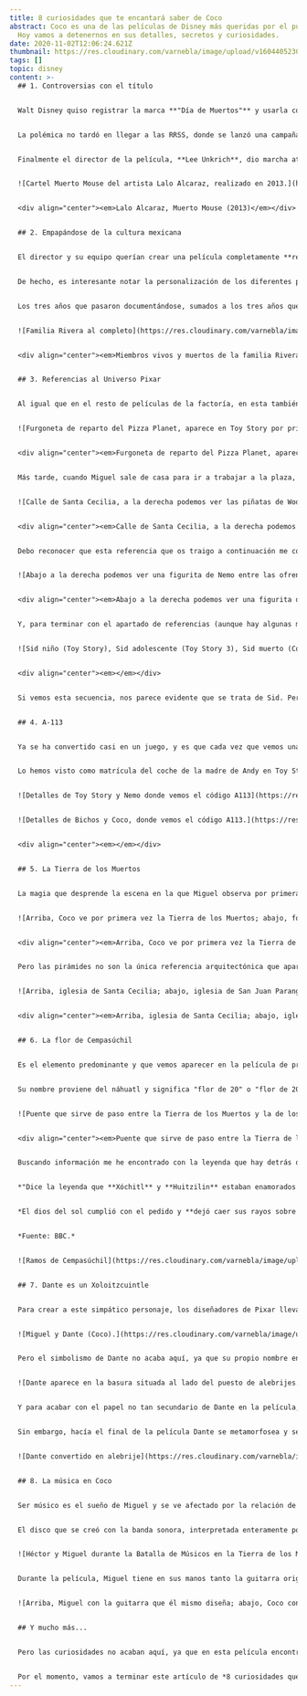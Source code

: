 ```yaml
---
title: 8 curiosidades que te encantará saber de Coco
abstract: Coco es una de las películas de Disney más queridas por el público.
  Hoy vamos a detenernos en sus detalles, secretos y curiosidades.
date: 2020-11-02T12:06:24.621Z
thumbnail: https://res.cloudinary.com/varnebla/image/upload/v1604405230/22coco1-videoSixteenByNineJumbo1600_dzpjsc.jpg
tags: []
topic: disney
content: >-
  ## 1. Controversias con el título


  Walt Disney quiso registrar la marca **"Día de Muertos"** y usarla como título para su nueva película. No obstante, las voces en contra no tardaron en surgir y hubo todo un movimiento para impedir que Disney se apropiara de una tradición y la convirtiera en marca.


  La polémica no tardó en llegar a las RRSS, donde se lanzó una campaña en contra en [change.org](http://change.org) por parte de muchos mexicanos, que consiguió reunir más de 21.000 firmas. Otra acción que mostraba claramente el descontento fue la que llevó a cabo el caricaturista mexicano-estadounidense **Lalo Alcaraz**, quien convirtió al ratón Mickey Mouse en un Muerto Mouse que pretendía destruir la tradición del pueblo mexicano.


  Finalmente el director de la película, **Lee Unkrich**, dio marcha atrás y se decidió titular al film "Coco" en todo el mundo excepto en Brasil, donde fue lanzado como "Viva", ya que la palabra "cocô" quiere decir "caca".


  ![Cartel Muerto Mouse del artista Lalo Alcaraz, realizado en 2013.](https://res.cloudinary.com/varnebla/image/upload/v1604405411/muerto_mouse_clqdjg.jpg "Lalo Alcaraz, Muerto Mouse (2013)")


  <div align="center"><em>Lalo Alcaraz, Muerto Mouse (2013)</em></div>


  ## 2. Empapándose de la cultura mexicana


  El director y su equipo querían crear una película completamente **respetuosa y que hablara fielmente de la tradición mexicana del Día de Muertos**. Para ello, hicieron viajes al país durante más de tres años. Visitaron ciudades, plazas, cementerios, iglesias e incluso se hospedaron con algunos habitantes para conocer más sobre sus tradiciones, maneras de vestir y de comportarse.


  De hecho, es interesante notar la personalización de los diferentes personajes con los que Miguel se cruza tanto en la Tierra de los Vivos como en la Tierra de los Muertos. Los rasgos y fisionomía están inspirados en personas reales que el equipo se encontraba en las diferentes ciudades y se **crearon más de 500 vestidos** para darle más autenticidad a la historia.


  Los tres años que pasaron documentándose, sumados a los tres años que tardaron en hacer la película, convierten a Coco en el **film Disney que más tiempo ha tardado en producirse.**


  ![Familia Rivera al completo](https://res.cloudinary.com/varnebla/image/upload/v1604406021/familia_coco_wiziby.jpg "Miembros vivos y muertos de la familia Rivera")


  <div align="center"><em>Miembros vivos y muertos de la familia Rivera</em></div>


  ## 3. Referencias al Universo Pixar


  Al igual que en el resto de películas de la factoría, en esta también aparecen **referencias a películas Pixar anteriores.** La primera aparece durante los primeros diez minutos, en la secuencia en la que Abuelita rechaza cualquier tipo de música y Miguel se asoma a la ventana. En ese momento pasa una furgoneta con la música a todo volumen: no es otra que la mítica **furgoneta de reparto** del Pizza Planet (Toy Story).


  ![Furgoneta de reparto del Pizza Planet, aparece en Toy Story por primera vez.](https://res.cloudinary.com/varnebla/image/upload/v1604406021/Pizza_planet_1_mkbaw7.png "Furgoneta de reparto del Pizza Planet, aparece en Toy Story por primera vez.")


  <div align="center"><em>Furgoneta de reparto del Pizza Planet, aparece en Toy Story por primera vez.</em></div>


  Más tarde, cuando Miguel sale de casa para ir a trabajar a la plaza, pasa por una serie de calles adornadas para la festividad. Al tomar una curva, vemos a la derecha un puesto de recuerdos y piñatas y nos llaman la atención tres de ellas, ya que son **Woddy, Buzz Lightyear y Mike Wazowski.**


  ![Calle de Santa Cecilia, a la derecha podemos ver las piñatas de Woddy y Buzz (Toy Story) y Mike Wazowsky (Monsters S. A.)](https://res.cloudinary.com/varnebla/image/upload/v1604409479/Fotos_BLOG_g8szwh.jpg "Calle de Santa Cecilia, a la derecha podemos ver las piñatas de Woddy y Buzz (Toy Story) y Mike Wazowsky (Monsters S. A.)")


  <div align="center"><em>Calle de Santa Cecilia, a la derecha podemos ver las piñatas de Woddy y Buzz (Toy Story) y Mike Wazowsky (Monsters S. A.)</em></div>


  Debo reconocer que esta referencia que os traigo a continuación me costó varios visionados, puesto que está muy camuflada y es casi imperceptible. Cuando Abuelita está colocando bien las fotos del altar, a la derecha y escondido entre las flores, encontramos una pequeña figurita de Nemo. Realmente hay que fijarse muchísimo para verlo pero una vez te das cuenta no puedes dejar de hacerlo.


  ![Abajo a la derecha podemos ver una figurita de Nemo entre las ofrendas del altar del Día de Muertos.](https://res.cloudinary.com/varnebla/image/upload/c_scale,w_639/v1604409267/Fotos_BLOG_9_mdjzcw.jpg "Abajo a la derecha podemos ver una figurita de Nemo")


  <div align="center"><em>Abajo a la derecha podemos ver una figurita de Nemo</em></div>


  Y, para terminar con el apartado de referencias (aunque hay algunas más), os traigo una que ha generado bastante debate: durante la Batalla de Músicos en la Tierra de los Muertos, **aparece un participante que puede resultarnos muy familiar**, concretamente por el look que lleva. Esa camiseta negra con una calavera blanca en el centro la hemos visto antes. ¿Cómo olvidar al maltratador de juguetes y vecino de Andy, Sid? El diabólico niño llevaba esta camiseta en su primera aparición y volvimos a verlo años más tarde ya más crecidito, concretamente en Toy Story 3, trabajando como barrendero. ¿Cómo le fue la vida a Sid? No lo sabemos, pero parece que no muy bien ya que acabó muerto a una edad aparentemente joven.


  ![Sid niño (Toy Story), Sid adolescente (Toy Story 3), Sid muerto (Coco)](https://res.cloudinary.com/varnebla/image/upload/v1604406023/tvn-sidcoco_lauttp.jpg "Sid niño (Toy Story), Sid adolescente (Toy Story 3), Sid muerto (Coco)")


  <div align="center"><em></em></div>


  Si vemos esta secuencia, nos parece evidente que se trata de Sid. Pero, en el párrafo anterior, os hablaba de un debate en relación a esta figura. ¿Y cuál es el debate? Pues que algunos piensan que no se trataría de Sid sino de la versión muerta del cantante **Skrillex** y su inconfundible peinado.


  ## 4. A-113


  Ya se ha convertido casi en un juego, y es que cada vez que vemos una película de Pixar estamos atentos para captar el momento en el que el código **"A113" aparecerá ante nuestros ojos.** A-113 es el nombre del aula de diseño gráfico en la que estudiaron algunos de los diseñadores y animadores de Walt Disney y Pixar. A modo de broma interna, lo incorporan en la mayoría de sus películas.


  Lo hemos visto como matrícula del coche de la madre de Andy en Toy Story, en la referencia de la cámara del submarinista en Nemo y en una caja a la entrada de la ciudad en Bichos. ¡Lo hemos visto hasta en su versión en números romanos! Concretamente, en la casa de la bruja que Mérida visita en medio del bosque. En el caso de Coco, aparece en la “Oficina de querellas familiares” y es en la sala en la que el funcionario informa a la familia del hechizo del que son protagonistas.


  ![Detalles de Toy Story y Nemo donde vemos el código A113](https://res.cloudinary.com/varnebla/image/upload/v1604406023/Turquesa_Blanco_Collage_Mujer_Verano_Gu%C3%ADa_de_Estilo_ck2hcz.jpg)


  ![Detalles de Bichos y Coco, donde vemos el código A113.](https://res.cloudinary.com/varnebla/image/upload/v1604406022/Turquesa_Blanco_Collage_Mujer_Verano_Gu%C3%ADa_de_Estilo_1_wivuqr.jpg "Detalles de películas Pixar donde vemos el código A113.")


  <div align="center"><em></em></div>


  ## 5. La Tierra de los Muertos


  La magia que desprende la escena en la que Miguel observa por primera vez la Tierra de los Muertos es indudable. Y, al igual que a él, a los espectadores nos asombra y maravilla la forma en la que se organiza este curioso mundo. Se trata de un gran entramado de construcciones, unas encimas de las otras, que **van evolucionando en función de las épocas y los estilos arquitectónicos.** Si nos fijamos bien, el acceso/salida de la Tierra de los Muertos está situado sobre una arquitectura que nos recuerda a las ciudades prehispánicas de México, como Teotihuacán y, a partir de aquí, vamos ascendiendo en altura y adoptando un estilo arquitectónico más actual.


  ![Arriba, Coco ve por primera vez la Tierra de los Muertos; abajo, fotografía de las pirámides de Teotihuacán](https://res.cloudinary.com/varnebla/image/upload/v1604406023/Turquesa_Blanco_Collage_Mujer_Verano_Gu%C3%ADa_de_Estilo_2_jzz6nc.jpg "Arriba, Coco ve por primera vez la Tierra de los Muertos; abajo, fotografía de las pirámides de Teotihuacán")


  <div align="center"><em>Arriba, Coco ve por primera vez la Tierra de los Muertos; abajo, fotografía de las pirámides de Teotihuacán</em></div>


  Pero las pirámides no son la única referencia arquitectónica que aparece en la película: la iglesia de Santa Cecilia es una réplica de la iglesia de **San Juan Paricutín (Michoacán)** y la plaza del pueblo está inspirada en la **Plaza del Ropero (Guanajuto)** donde encontramos una estatua de Jorge Negrete muy similar a la de De la Cruz. Obviamente, partimos de la base que para la ciudad de Santa Cecilia se inspiran en barrios y casas reales.


  ![Arriba, iglesia de Santa Cecilia; abajo, iglesia de San Juan Parangaricutiro](https://res.cloudinary.com/varnebla/image/upload/v1604406022/Santa_cecilia_canva_rzi23z.jpg "Arriba, iglesia de Santa Cecilia; abajo, iglesia de San Juan Parangaricutiro")


  <div align="center"><em>Arriba, iglesia de Santa Cecilia; abajo, iglesia de San Juan Parangaricutiro</em></div>


  ## 6. La flor de Cempasúchil


  Es el elemento predominante y que vemos aparecer en la película de principio a fin. Esta flor naranja está **documentada en México desde la época prehispánica** y se usa para adornar calles, altares y cementerios los días 1 y 2 de noviembre. Aunque no es la única flor que aparece en los altares, sí que es la que predomina.


  Su nombre proviene del náhuatl y significa "flor de 20" o "flor de 20 pétalos". Simbólicamente, se dice que **su color naranja proviene del sol** y que guarda dentro también su calor. Este hecho, unido al aroma que desprende, la convierte en **la guía de los muertos de regreso a la Tierra de los Vivos** y evita que se pierdan en la vuelta a sus hogares. Como curiosidad, en la película es la única flor con vida en la Tierra de los Muertos, donde la vemos literalmente como "puente" entre ambos mundos.


  ![Puente que sirve de paso entre la Tierra de los Muertos y la de los Vivos.](https://res.cloudinary.com/varnebla/image/upload/v1604406020/5_ubfgux.jpg "Puente que sirve de paso entre la Tierra de los Muertos y la de los Vivos.")


  <div align="center"><em>Puente que sirve de paso entre la Tierra de los Muertos y la de los Vivos.</em></div>


  Buscando información me he encontrado con la leyenda que hay detrás de la flor y me ha parecido tan maravillosa que os la comparto por aquí:


  *"Dice la leyenda que **Xóchitl** y **Huitzilin** estaban enamorados desde que eran niños y que por las tardes subían a la montaña dedicada a Tonatiuh, el dios azteca del sol, y le ofrendaban ramos de flores. Pero un día se desató la guerra y Huitzilin fue a pelear para defender las tierras aztecas y murió. Destrozada de dolor, Xóchitl pidió al dios Tonatiuh que la librara de su sufrimiento y la reuniera con su amado.*


  *El dios del sol cumplió con el pedido y **dejó caer sus rayos sobre Xóchitl,** y ella se transformó en una flor de color amarillo intenso. Luego un colibrí se posó en el centro de la flor y ésta abrió sus 20 pétalos **liberando un aroma intenso.** Siguiendo el mandato de Tonatiuh, el amor de la pareja azteca permanecerá mientras haya colibríes y flores de cempasúchil en los campos mexicanos."*


  *Fuente: BBC.*


  ![Ramos de Cempasúchil](https://res.cloudinary.com/varnebla/image/upload/v1604406021/Flores_de_cempas%C3%BAchil_en_la_tradici%C3%B3n_mexicana._qedsvv.jpg "Ramos de Cempasúchil")


  ## 7. Dante es un Xoloitzcuintle


  Para crear a este simpático personaje, los diseñadores de Pixar llevaron a unos cuantos perros de esta raza a los estudios. De esta forma, pudieron estudiar bien sus rasgos y su manera de comportarse, que tan bien retratada queda en la película. La raza es conocida como **Xoloitzcuintle** (Xolo), y se considera una raza originaria de México con más de 3000 años de antigüedad. De hecho, los aztecas ya consideraban que **estos perros servían de guías para las almas de los muertos en su viaje por el inframundo.**


  ![Miguel y Dante (Coco).](https://res.cloudinary.com/varnebla/image/upload/v1604406020/Dante_zsh0vm.jpg "Miguel y Dante (Coco).")


  Pero el simbolismo de Dante no acaba aquí, ya que su propio nombre encierra otra referencia. Sabemos que se lo pone Miguel, ya que en un momento dado Abuelita le dice que "si bautizas a un perro de la calle ya no te deja". En mi opinión, no puede ser causalidad que el nombre escogido para un perro que viaja por el inframundo sea Dante. Por tanto, considero que los creadores buscaban un paralelismo entre **Coco-Divina Comedia,** aunque con un cambio de roles: mientras que en la Divina Comedia Dante es el alma acompañada por el poeta Virgilio, que le hace de guía espiritual por el mundo de los muertos para encontrarse con su amada Beatriz; en el caso de Coco estamos ante Dante como guía espiritual de Miguel en su búsqueda del amor (o aceptación) familiar.


  ![Dante aparece en la basura situada al lado del puesto de alebrijes.](https://res.cloudinary.com/varnebla/image/upload/v1604406021/alebrijes_yd9gss.png "Dante aparece en la basura situada al lado del puesto de alebrijes.")


  Y para acabar con el papel no tan secundario de Dante en la película, destacamos su faceta de alebrije. Un **alebrije** es una figura de artesanía creada a partir de la combinación de varios animales y el uso de colores llamativos. Se consideran guías espirituales que acompañan a los niños y posteriormente a sus almas. Si volvemos a Coco, notamos que otro aspecto curioso es que durante toda la película algunos de los personajes con los que se encuentra Miguel se sorprenden de la especie de "alebrije" que es Dante. Por su parte, el niño les dice que simplemente es un perro.


  Sin embargo, hacía el final de la película Dante se metamorfosea y se convierte en un alebrije auténtico, con alas y todo coloreado. El hecho de que Dante realmente sea un alebrije no debería sorprendernos en absoluto si estuvimos atentos al primer momento en el que el animalito sale en pantalla. Sí, quizá sea dentro del cubo de la basura, pero este está situado al lado de una mesa llena de alebrijes, con los que Miguel interacciona creando música, al igual que con el cubo de la basura.


  ![Dante convertido en alebrije](https://res.cloudinary.com/varnebla/image/upload/v1604406020/coco-dante-alebrije-mlt_hvbi9e.jpg "Dante convertido en alebrije")


  ## 8. La música en Coco


  Ser músico es el sueño de Miguel y se ve afectado por la relación de odio que tiene su familia con la música, por lo que emprenderá un viaje para conseguir como sea su bendición para poder ser músico. Toda **la película está relacionada con la música y las canciones que oímos nos trasladan directamente a México.** El encargado de la banda sonora es el compositor **Michael Giacchino**, quien quería conseguir que cuando la gente saliera del cine tras ver la película sintiera que había estado en Santa Cecilia y en la Tierra de los Muertos.


  El disco que se creó con la banda sonora, interpretada enteramente por cantantes mexicanos, consiguió récord de ventas tras su lanzamiento. Pero no es la única curiosidad, ¿sabías que cuando un personaje toca la guitarra en la película **está interpretando la nota real que suena**? Sin duda, el factor de la música y la realidad que debía transmitir era un factor muy importante para los directores.


  ![Héctor y Miguel durante la Batalla de Músicos en la Tierra de los Muertos.](https://res.cloudinary.com/varnebla/image/upload/v1604406022/rkXfUfLIM_1256x620__1_rgvfx3.jpg "Héctor y Miguel durante la Batalla de Músicos en la Tierra de los Muertos.")


  Durante la película, Miguel tiene en sus manos tanto la guitarra original (en principio de Ernesto De la Cruz) y una réplica que él mismo fabrica. El director de la película quería que la réplica pareciera realmente el trabajo de un niño, por lo que **pidió a su propio hijo que dibujara los bocetos**. Tanto en esta réplica como en la real, observamos una curiosa forma en la zona del clavijero: una calavera con un diente de oro. ¿Y dónde hemos visto a un personaje con un diente de oro? Exacto, este detalle no deja de hablarnos del verdadero propietario de la guitarra: Héctor.


  ![Arriba, Miguel con la guitarra que él mismo diseña; abajo, Coco con la guitarra real en el cementerio.](https://res.cloudinary.com/varnebla/image/upload/v1604406021/guitarra_Hector_eivgk8.jpg "Arriba, Miguel con la guitarra que él mismo diseña; abajo, Coco con la guitarra real en el cementerio.")


  ## Y mucho más...


  Pero las curiosidades no acaban aquí, ya que en esta película encontramos más secretos ocultos, como la cantidad de personajes célebres reales que aparecen en la Tierra de los Muertos. Pero a ellos les he dedicado un post completo que puedes leer aquí: **[Personajes célebres mexicanos que encontramos en Coco.](https://lameninaperdida.art/blog/10-personajes-celebres-mexicanos-que-encontramos-en-coco/)**


  Por el momento, vamos a terminar este artículo de *8 curiosidades que te encantará saber de Coco* con las palabras del co-director, Adrián Molina, sobre el sentido que quería darle a la película. Él quería conseguir dos cosas: que el que la viera quisiera *"aprender a tocar un instrumento musical"* y que saliera del cine con ganas de llamar *"a sus papás, abuelos y demás para pedirles que les cuenten sobre sus ancestros e ir conociendo más de su pasado y de toda su familia”*. ¿Lo conseguiría? Estoy segura de que en muchos casos fue así.
---
```

